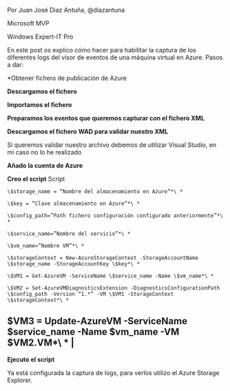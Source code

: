 Por Juan José Diaz Antuña, @diazantuna 

Microsoft MVP

Windows Expert-IT Pro



En este post os explico cómo hacer para habilitar la captura de los diferentes logs del visor de eventos de una máquina virtual en Azure. Pasos a dar:

*Obtener fichero de publicación de Azure

**Descargamos el fichero**

**Importamos el fichero**

**Preparamos los eventos que queremos capturar con el fichero XML**

**Descargamos el fichero WAD para validar nuestro XML**

Si queremos validar nuestro archivo debemos de utilizar Visual Studio, en mi caso no lo he realizado

**Añado la cuenta de Azure**

**Creo el script**
Script

````
\$storage_name = “Nombre del almacenamiento en Azure”*\ *

\$key = “Clave almacenamiento en Azure”*\ *

\$config_path=”Path fichero configuración configurado anteriormente”*\ *

\$service_name=”Nombre del servicio”*\ *

\$vm_name=”Nombre VM”*\ *

\$storageContext = New-AzureStorageContext -StorageAccountName \$storage_name -StorageAccountKey \$key*\ *

\$VM1 = Get-AzureVM -ServiceName \$service_name -Name \$vm_name*\ *

\$VM2 = Set-AzureVMDiagnosticsExtension -DiagnosticsConfigurationPath \$config_path -Version “1.*” -VM \$VM1 -StorageContext \$storageContext*\ *
````

\$VM3 = Update-AzureVM -ServiceName \$service_name -Name \$vm_name -VM \$VM2.VM*\ * |
------------------------------------------------------------------------------------

**Ejecuto el script**

Ya está configurada la captura de logs, para verlos utilizo el Azure Storage Explorer.
